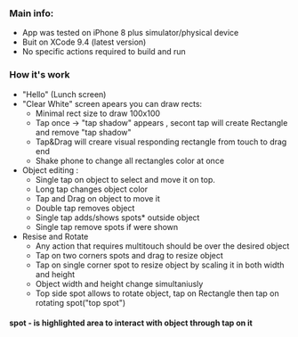 ### Main info:
* App was tested on iPhone 8 plus simulator/physical device
* Buit on XCode 9.4 (latest version)
* No specific actions required to build and run

### How it's work
*  "Hello" (Lunch screen)
*  "Clear White" screen apears you can draw rects: 
   * Minimal rect size to draw 100x100
   * Tap once -> "tap shadow" appears , secont tap will create Rectangle and remove "tap shadow"
   * Tap&Drag will creare visual responding rectangle from touch to drag end
   * Shake phone to change all rectangles color at once
* Object editing :
  * Single tap on object to select and move it on top. 
  * Long tap changes object color
  * Tap and Drag on object to move it
  * Double tap removes object
  * Single tap adds/shows spots* outside object 
  * Single tap remove spots if were shown
* Resise and Rotate
  * Any action that requires multitouch should be over the desired object
  * Tap on two corners spots and drag to resize object
  * Tap on single corner spot to resize object by scaling it in both width and height
  * Object width and height change simultaniusly
  * Top side spot allows to rotate object, tap on Rectangle then tap on rotating spot("top spot")
  
  
#### spot - is highlighted area to interact with object through tap on it

